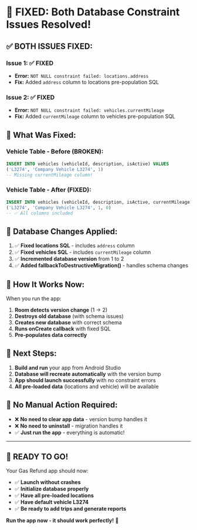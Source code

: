 # 🎉 FIXED: Both Database Constraint Issues Resolved!

## ✅ **BOTH ISSUES FIXED:**

### **Issue 1: ✅ FIXED**
- **Error:** `NOT NULL constraint failed: locations.address`
- **Fix:** Added `address` column to locations pre-population SQL

### **Issue 2: ✅ FIXED** 
- **Error:** `NOT NULL constraint failed: vehicles.currentMileage`
- **Fix:** Added `currentMileage` column to vehicles pre-population SQL

## 🔧 **What Was Fixed:**

### **Vehicle Table - Before (BROKEN):**
```sql
INSERT INTO vehicles (vehicleId, description, isActive) VALUES 
('L3274', 'Company Vehicle L3274', 1)
-- Missing currentMileage column!
```

### **Vehicle Table - After (FIXED):**
```sql
INSERT INTO vehicles (vehicleId, description, isActive, currentMileage) VALUES 
('L3274', 'Company Vehicle L3274', 1, 0)
-- ✅ All columns included
```

## 🚀 **Database Changes Applied:**

1. ✅ **Fixed locations SQL** - includes `address` column
2. ✅ **Fixed vehicles SQL** - includes `currentMileage` column  
3. ✅ **Incremented database version** from 1 to 2
4. ✅ **Added fallbackToDestructiveMigration()** - handles schema changes

## 🎯 **How It Works Now:**

When you run the app:
1. **Room detects version change** (1 → 2)
2. **Destroys old database** (with schema issues)
3. **Creates new database** with correct schema
4. **Runs onCreate callback** with fixed SQL
5. **Pre-populates data correctly**

## 📱 **Next Steps:**

1. **Build and run** your app from Android Studio
2. **Database will recreate automatically** with the version bump
3. **App should launch successfully** with no constraint errors
4. **All pre-loaded data** (locations and vehicle) will be available

## 🔄 **No Manual Action Required:**

- ❌ **No need to clear app data** - version bump handles it
- ❌ **No need to uninstall** - migration handles it
- ✅ **Just run the app** - everything is automatic!

---

## 🎊 **READY TO GO!**

Your Gas Refund app should now:
- ✅ **Launch without crashes**
- ✅ **Initialize database properly**  
- ✅ **Have all pre-loaded locations**
- ✅ **Have default vehicle L3274**
- ✅ **Be ready to add trips and generate reports**

**Run the app now - it should work perfectly!** 🚀
